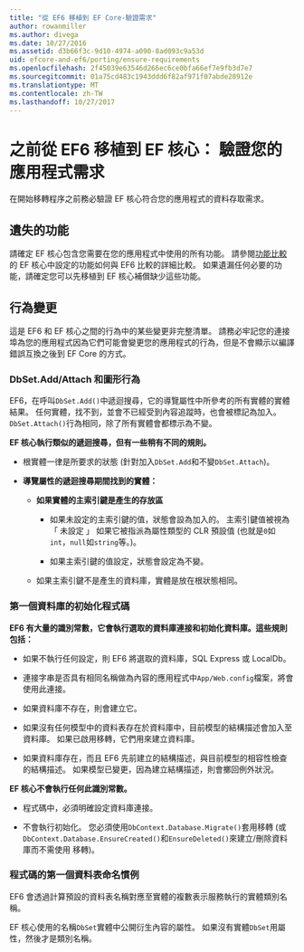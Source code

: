 ```yaml
---
title: "從 EF6 移植到 EF Core-驗證需求"
author: rowanmiller
ms.author: divega
ms.date: 10/27/2016
ms.assetid: d3b66f3c-9d10-4974-a090-8ad093c9a53d
uid: efcore-and-ef6/porting/ensure-requirements
ms.openlocfilehash: 2f45039e63546d266ec6ce0bfa66ef7e9fb3d7e7
ms.sourcegitcommit: 01a75cd483c1943ddd6f82af971f07abde20912e
ms.translationtype: MT
ms.contentlocale: zh-TW
ms.lasthandoff: 10/27/2017
---
```

# <a name="before-porting-from-ef6-to-ef-core-validate-your-applications-requirements"></a>之前從 EF6 移植到 EF 核心： 驗證您的應用程式需求

在開始移轉程序之前務必驗證 EF 核心符合您的應用程式的資料存取需求。

## <a name="missing-features"></a>遺失的功能

請確定 EF 核心包含您需要在您的應用程式中使用的所有功能。 請參閱[功能比較](../features.md)的 EF 核心中設定的功能如何與 EF6 比較的詳細比較。 如果遺漏任何必要的功能，請確定您可以先移植到 EF 核心補償缺少這些功能。

## <a name="behavior-changes"></a>行為變更

這是 EF6 和 EF 核心之間的行為中的某些變更非完整清單。 請務必牢記您的連接埠為您的應用程式因為它們可能會變更您的應用程式的行為，但是不會顯示以編譯錯誤互換之後到 EF Core 的方式。

### <a name="dbsetaddattach-and-graph-behavior"></a>DbSet.Add/Attach 和圖形行為

EF6，在呼叫`DbSet.Add()`中遞迴搜尋，它的導覽屬性中所參考的所有實體的實體結果。 任何實體，找不到，並會不已經受到內容追蹤時，也會被標記為加入。 `DbSet.Attach()`行為相同，除了所有實體會都標示為不變。

**EF 核心執行類似的遞迴搜尋，但有一些稍有不同的規則。**

*  根實體一律是所要求的狀態 (針對加入`DbSet.Add`和不變`DbSet.Attach`)。

*  **導覽屬性的遞迴搜尋期間找到的實體：**

    *  **如果實體的主索引鍵是產生的存放區**

        * 如果未設定的主索引鍵的值，狀態會設為加入的。 主索引鍵值被視為 「 未設定 」 如果它被指派為屬性類型的 CLR 預設值 (也就是`0`如`int`，`null`如`string`等。)。

        * 如果主索引鍵的值設定，狀態會設定為不變。

    *  如果主索引鍵不是產生的資料庫，實體是放在根狀態相同。

### <a name="code-first-database-initialization"></a>第一個資料庫的初始化程式碼

**EF6 有大量的識別常數，它會執行選取的資料庫連接和初始化資料庫。這些規則包括：**

* 如果不執行任何設定，則 EF6 將選取的資料庫，SQL Express 或 LocalDb。

* 連接字串是否具有相同名稱做為內容的應用程式中`App/Web.config`檔案，將會使用此連接。

* 如果資料庫不存在，則會建立它。

* 如果沒有任何模型中的資料表存在於資料庫中，目前模型的結構描述會加入至資料庫。 如果已啟用移轉，它們用來建立資料庫。

* 如果資料庫存在，而且 EF6 先前建立的結構描述，與目前模型的相容性檢查的結構描述。 如果模型已變更，因為建立結構描述，則會擲回例外狀況。

**EF 核心不會執行任何此識別常數。**

* 程式碼中，必須明確設定資料庫連接。

* 不會執行初始化。 您必須使用`DbContext.Database.Migrate()`套用移轉 (或`DbContext.Database.EnsureCreated()`和`EnsureDeleted()`來建立/刪除資料庫而不需使用 移轉)。

### <a name="code-first-table-naming-convention"></a>程式碼的第一個資料表命名慣例

EF6 會透過計算預設的資料表名稱對應至實體的複數表示服務執行的實體類別名稱。

EF 核心使用的名稱`DbSet`實體中公開衍生內容的屬性。 如果沒有實體`DbSet`用屬性，然後才是類別名稱。

